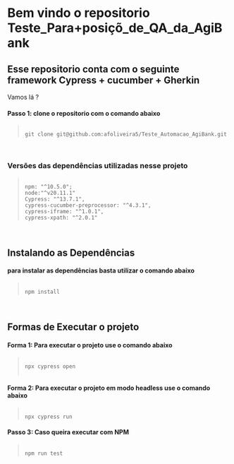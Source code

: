 # Bem vindo o repositorio Teste_Para+posiçõ_de_QA_da_AgiBank
## Esse repositorio conta com o seguinte framework Cypress + cucumber + Gherkin 


Vamos lá ?

#### Passo 1: clone o repositorio com o comando abaixo
>```
>
>git clone git@github.com:afoliveira5/Teste_Automacao_AgiBank.git
>
>```
&nbsp;

### Versões das dependências utilizadas nesse projeto
>```
>
>npm: "^10.5.0";
>node:"^v20.11.1"
>Cypress: "^13.7.1",
>cypress-cucumber-preprocessor: "^4.3.1",
>cypress-iframe: "^1.0.1",
>cypress-xpath: "^2.0.1"
>
>```
&nbsp;

## Instalando as Dependências
#### para instalar as dependências basta utilizar o comando abaixo
>```
>
>npm install
>
>```
&nbsp;

## Formas de Executar o projeto
#### Forma 1: Para executar o projeto use o comando abaixo
>```
>
>npx cypress open
>  
>```

#### Forma 2: Para executar o projeto em modo headless use o comando abaixo
>```
>
> npx cypress run
>
>```

#### Passo 3: Caso queira executar com NPM
>```
>
> npm run test
>
>```
